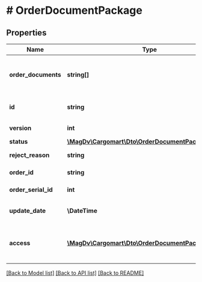 # # OrderDocumentPackage

## Properties

Name | Type | Description | Notes
------------ | ------------- | ------------- | -------------
**order_documents** | **string[]** | Массив идентификаторов документов, входящих в пакет | [optional]
**id** | **string** | Идентификатор пакета документов |
**version** | **int** | Версия пакета документов | [optional]
**status** | [**\MagDv\Cargomart\Dto\OrderDocumentPackageStatus**](OrderDocumentPackageStatus.md) |  |
**reject_reason** | **string** | Причина отклонения | [optional]
**order_id** | **string** | Идентификатор заказа | [optional]
**order_serial_id** | **int** | Порядковый номер заказа | [optional]
**update_date** | **\DateTime** | Дата изменения пакета документов | [optional]
**access** | [**\MagDv\Cargomart\Dto\OrderDocumentPackageAccess**](OrderDocumentPackageAccess.md) | Описание доступных действий по пакету документов | [optional]

[[Back to Model list]](../../README.md#models) [[Back to API list]](../../README.md#endpoints) [[Back to README]](../../README.md)
